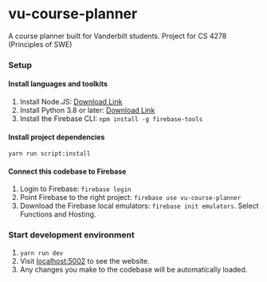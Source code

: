 # vu-course-planner

A course planner built for Vanderbilt students. Project for CS 4278 (Principles of SWE)

### Setup
#### Install languages and toolkits
1. Install Node.JS: [Download Link](https://nodejs.org/en/download)
2. Install Python 3.8 or later: [Download Link](https://www.python.org/downloads/)
3. Install the Firebase CLI: ```npm install -g firebase-tools```
#### Install project dependencies
```yarn run script:install```
#### Connect this codebase to Firebase
1. Login to Firebase: ```firebase login```
2. Point Firebase to the right project: ```firebase use vu-course-planner```
3. Download the Firebase local emulators: ```firebase init emulators```. Select Functions and Hosting.
### Start development environment
1. ```yarn run dev```
2. Visit [localhost:5002](http://localhost:5002) to see the website. 
3. Any changes you make to the codebase will be automatically loaded.